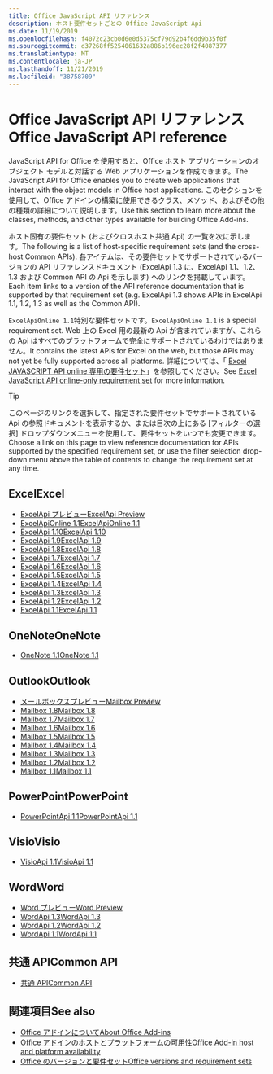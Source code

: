 ```yaml
---
title: Office JavaScript API リファレンス
description: ホスト要件セットごとの Office JavaScript Api
ms.date: 11/19/2019
ms.openlocfilehash: f4072c23cb0d6e0d5375cf79d92b4f6dd9b35f0f
ms.sourcegitcommit: d37268ff5254061632a886b196ec28f2f4087377
ms.translationtype: MT
ms.contentlocale: ja-JP
ms.lasthandoff: 11/21/2019
ms.locfileid: "38758709"
---
```

# <a name="office-javascript-api-reference"></a><span data-ttu-id="7b5a5-103">Office JavaScript API リファレンス</span><span class="sxs-lookup"><span data-stu-id="7b5a5-103">Office JavaScript API reference</span></span>

<span data-ttu-id="7b5a5-104">JavaScript API for Office を使用すると、Office ホスト アプリケーションのオブジェクト モデルと対話する Web アプリケーションを作成できます。</span><span class="sxs-lookup"><span data-stu-id="7b5a5-104">The JavaScript API for Office enables you to create web applications that interact with the object models in Office host applications.</span></span> <span data-ttu-id="7b5a5-105">このセクションを使用して、Office アドインの構築に使用できるクラス、メソッド、およびその他の種類の詳細について説明します。</span><span class="sxs-lookup"><span data-stu-id="7b5a5-105">Use this section to learn more about the classes, methods, and other types available for building Office Add-ins.</span></span>

<span data-ttu-id="7b5a5-106">ホスト固有の要件セット (およびクロスホスト共通 Api) の一覧を次に示します。</span><span class="sxs-lookup"><span data-stu-id="7b5a5-106">The following is a list of host-specific requirement sets (and the cross-host Common APIs).</span></span> <span data-ttu-id="7b5a5-107">各アイテムは、その要件セットでサポートされているバージョンの API リファレンスドキュメント (ExcelApi 1.3 に、ExcelApi 1.1、1.2、1.3 および Common API の Api を示します) へのリンクを掲載しています。</span><span class="sxs-lookup"><span data-stu-id="7b5a5-107">Each item links to a version of the API reference documentation that is supported by that requirement set (e.g. ExcelApi 1.3 shows APIs in ExcelApi 1.1, 1.2, 1.3 as well as the Common API).</span></span>

<span data-ttu-id="7b5a5-108">`ExcelApiOnline 1.1`特別な要件セットです。</span><span class="sxs-lookup"><span data-stu-id="7b5a5-108">`ExcelApiOnline 1.1` is a special requirement set.</span></span> <span data-ttu-id="7b5a5-109">Web 上の Excel 用の最新の Api が含まれていますが、これらの Api はすべてのプラットフォームで完全にサポートされているわけではありません。</span><span class="sxs-lookup"><span data-stu-id="7b5a5-109">It contains the latest APIs for Excel on the web, but those APIs may not yet be fully supported across all platforms.</span></span> <span data-ttu-id="7b5a5-110">詳細については、「 [Excel JAVASCRIPT API online 専用の要件セット](/office/dev/add-ins/reference/requirement-sets/excel-api-online-requirement-set)」を参照してください。</span><span class="sxs-lookup"><span data-stu-id="7b5a5-110">See [Excel JavaScript API online-only requirement set](/office/dev/add-ins/reference/requirement-sets/excel-api-online-requirement-set) for more information.</span></span>

> [!TIP]
> <span data-ttu-id="7b5a5-111">このページのリンクを選択して、指定された要件セットでサポートされている Api の参照ドキュメントを表示するか、または目次の上にある [フィルターの選択] ドロップダウンメニューを使用して、要件セットをいつでも変更できます。</span><span class="sxs-lookup"><span data-stu-id="7b5a5-111">Choose a link on this page to view reference documentation for APIs supported by the specified requirement set, or use the filter selection drop-down menu above the table of contents to change the requirement set at any time.</span></span>

## <a name="excel"></a><span data-ttu-id="7b5a5-112">Excel</span><span class="sxs-lookup"><span data-stu-id="7b5a5-112">Excel</span></span>

- [<span data-ttu-id="7b5a5-113">ExcelApi プレビュー</span><span class="sxs-lookup"><span data-stu-id="7b5a5-113">ExcelApi Preview</span></span>](/javascript/api/excel?view=excel-js-preview)
- [<span data-ttu-id="7b5a5-114">ExcelApiOnline 1.1</span><span class="sxs-lookup"><span data-stu-id="7b5a5-114">ExcelApiOnline 1.1</span></span>](/javascript/api/excel?view=excel-js-online)
- [<span data-ttu-id="7b5a5-115">ExcelApi 1.10</span><span class="sxs-lookup"><span data-stu-id="7b5a5-115">ExcelApi 1.10</span></span>](/javascript/api/excel?view=excel-js-1.10)
- [<span data-ttu-id="7b5a5-116">ExcelApi 1.9</span><span class="sxs-lookup"><span data-stu-id="7b5a5-116">ExcelApi 1.9</span></span>](/javascript/api/excel?view=excel-js-1.9)
- [<span data-ttu-id="7b5a5-117">ExcelApi 1.8</span><span class="sxs-lookup"><span data-stu-id="7b5a5-117">ExcelApi 1.8</span></span>](/javascript/api/excel?view=excel-js-1.8)
- [<span data-ttu-id="7b5a5-118">ExcelApi 1.7</span><span class="sxs-lookup"><span data-stu-id="7b5a5-118">ExcelApi 1.7</span></span>](/javascript/api/excel?view=excel-js-1.7)
- [<span data-ttu-id="7b5a5-119">ExcelApi 1.6</span><span class="sxs-lookup"><span data-stu-id="7b5a5-119">ExcelApi 1.6</span></span>](/javascript/api/excel?view=excel-js-1.6)
- [<span data-ttu-id="7b5a5-120">ExcelApi 1.5</span><span class="sxs-lookup"><span data-stu-id="7b5a5-120">ExcelApi 1.5</span></span>](/javascript/api/excel?view=excel-js-1.5)
- [<span data-ttu-id="7b5a5-121">ExcelApi 1.4</span><span class="sxs-lookup"><span data-stu-id="7b5a5-121">ExcelApi 1.4</span></span>](/javascript/api/excel?view=excel-js-1.4)
- [<span data-ttu-id="7b5a5-122">ExcelApi 1.3</span><span class="sxs-lookup"><span data-stu-id="7b5a5-122">ExcelApi 1.3</span></span>](/javascript/api/excel?view=excel-js-1.3)
- [<span data-ttu-id="7b5a5-123">ExcelApi 1.2</span><span class="sxs-lookup"><span data-stu-id="7b5a5-123">ExcelApi 1.2</span></span>](/javascript/api/excel?view=excel-js-1.2)
- [<span data-ttu-id="7b5a5-124">ExcelApi 1.1</span><span class="sxs-lookup"><span data-stu-id="7b5a5-124">ExcelApi 1.1</span></span>](/javascript/api/excel?view=excel-js-1.1)

## <a name="onenote"></a><span data-ttu-id="7b5a5-125">OneNote</span><span class="sxs-lookup"><span data-stu-id="7b5a5-125">OneNote</span></span>

- [<span data-ttu-id="7b5a5-126">OneNote 1.1</span><span class="sxs-lookup"><span data-stu-id="7b5a5-126">OneNote 1.1</span></span>](/javascript/api/onenote?view=onenote-js-1.1)

## <a name="outlook"></a><span data-ttu-id="7b5a5-127">Outlook</span><span class="sxs-lookup"><span data-stu-id="7b5a5-127">Outlook</span></span>

- [<span data-ttu-id="7b5a5-128">メールボックスプレビュー</span><span class="sxs-lookup"><span data-stu-id="7b5a5-128">Mailbox Preview</span></span>](/javascript/api/outlook?view=outlook-js-preview)
- [<span data-ttu-id="7b5a5-129">Mailbox 1.8</span><span class="sxs-lookup"><span data-stu-id="7b5a5-129">Mailbox 1.8</span></span>](/javascript/api/outlook?view=outlook-js-1.8)
- [<span data-ttu-id="7b5a5-130">Mailbox 1.7</span><span class="sxs-lookup"><span data-stu-id="7b5a5-130">Mailbox 1.7</span></span>](/javascript/api/outlook?view=outlook-js-1.7)
- [<span data-ttu-id="7b5a5-131">Mailbox 1.6</span><span class="sxs-lookup"><span data-stu-id="7b5a5-131">Mailbox 1.6</span></span>](/javascript/api/outlook?view=outlook-js-1.6)
- [<span data-ttu-id="7b5a5-132">Mailbox 1.5</span><span class="sxs-lookup"><span data-stu-id="7b5a5-132">Mailbox 1.5</span></span>](/javascript/api/outlook?view=outlook-js-1.5)
- [<span data-ttu-id="7b5a5-133">Mailbox 1.4</span><span class="sxs-lookup"><span data-stu-id="7b5a5-133">Mailbox 1.4</span></span>](/javascript/api/outlook?view=outlook-js-1.4)
- [<span data-ttu-id="7b5a5-134">Mailbox 1.3</span><span class="sxs-lookup"><span data-stu-id="7b5a5-134">Mailbox 1.3</span></span>](/javascript/api/outlook?view=outlook-js-1.3)
- [<span data-ttu-id="7b5a5-135">Mailbox 1.2</span><span class="sxs-lookup"><span data-stu-id="7b5a5-135">Mailbox 1.2</span></span>](/javascript/api/outlook?view=outlook-js-1.2)
- [<span data-ttu-id="7b5a5-136">Mailbox 1.1</span><span class="sxs-lookup"><span data-stu-id="7b5a5-136">Mailbox 1.1</span></span>](/javascript/api/outlook?view=outlook-js-1.1)

## <a name="powerpoint"></a><span data-ttu-id="7b5a5-137">PowerPoint</span><span class="sxs-lookup"><span data-stu-id="7b5a5-137">PowerPoint</span></span>

- [<span data-ttu-id="7b5a5-138">PowerPointApi 1.1</span><span class="sxs-lookup"><span data-stu-id="7b5a5-138">PowerPointApi 1.1</span></span>](/javascript/api/powerpoint?view=powerpoint-js-1.1)

## <a name="visio"></a><span data-ttu-id="7b5a5-139">Visio</span><span class="sxs-lookup"><span data-stu-id="7b5a5-139">Visio</span></span>

- [<span data-ttu-id="7b5a5-140">VisioApi 1.1</span><span class="sxs-lookup"><span data-stu-id="7b5a5-140">VisioApi 1.1</span></span>](/javascript/api/visio?view=visio-js-1.1)

## <a name="word"></a><span data-ttu-id="7b5a5-141">Word</span><span class="sxs-lookup"><span data-stu-id="7b5a5-141">Word</span></span>

- [<span data-ttu-id="7b5a5-142">Word プレビュー</span><span class="sxs-lookup"><span data-stu-id="7b5a5-142">Word Preview</span></span>](/javascript/api/word?view=word-js-preview)
- [<span data-ttu-id="7b5a5-143">WordApi 1.3</span><span class="sxs-lookup"><span data-stu-id="7b5a5-143">WordApi 1.3</span></span>](/javascript/api/word?view=word-js-1.3)
- [<span data-ttu-id="7b5a5-144">WordApi 1.2</span><span class="sxs-lookup"><span data-stu-id="7b5a5-144">WordApi 1.2</span></span>](/javascript/api/word?view=word-js-1.2)
- [<span data-ttu-id="7b5a5-145">WordApi 1.1</span><span class="sxs-lookup"><span data-stu-id="7b5a5-145">WordApi 1.1</span></span>](/javascript/api/word?view=word-js-1.1)

## <a name="common-api"></a><span data-ttu-id="7b5a5-146">共通 API</span><span class="sxs-lookup"><span data-stu-id="7b5a5-146">Common API</span></span>

- [<span data-ttu-id="7b5a5-147">共通 API</span><span class="sxs-lookup"><span data-stu-id="7b5a5-147">Common API</span></span>](/javascript/api/office?view=common-js)

## <a name="see-also"></a><span data-ttu-id="7b5a5-148">関連項目</span><span class="sxs-lookup"><span data-stu-id="7b5a5-148">See also</span></span>

- [<span data-ttu-id="7b5a5-149">Office アドインについて</span><span class="sxs-lookup"><span data-stu-id="7b5a5-149">About Office Add-ins</span></span>](/office/dev/add-ins/overview)
- [<span data-ttu-id="7b5a5-150">Office アドインのホストとプラットフォームの可用性</span><span class="sxs-lookup"><span data-stu-id="7b5a5-150">Office Add-in host and platform availability</span></span>](/office/dev/add-ins/overview/office-add-in-availability)
- [<span data-ttu-id="7b5a5-151">Office のバージョンと要件セット</span><span class="sxs-lookup"><span data-stu-id="7b5a5-151">Office versions and requirement sets</span></span>](/office/dev/add-ins/develop/office-versions-and-requirement-sets)
